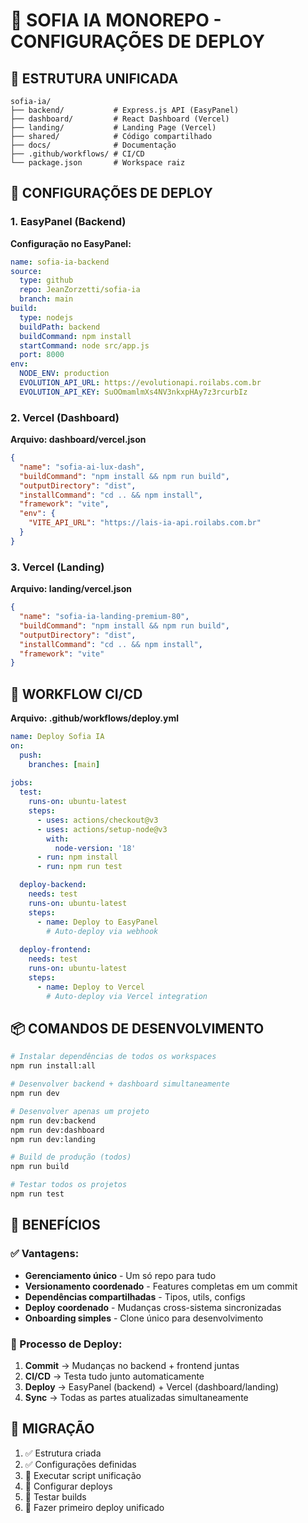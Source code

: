 # 🚀 SOFIA IA MONOREPO - CONFIGURAÇÕES DE DEPLOY

## 📁 ESTRUTURA UNIFICADA

```
sofia-ia/
├── backend/           # Express.js API (EasyPanel)
├── dashboard/         # React Dashboard (Vercel)  
├── landing/           # Landing Page (Vercel)
├── shared/            # Código compartilhado
├── docs/              # Documentação
├── .github/workflows/ # CI/CD
└── package.json       # Workspace raiz
```

## 🔧 CONFIGURAÇÕES DE DEPLOY

### 1. EasyPanel (Backend)
**Configuração no EasyPanel:**
```yaml
name: sofia-ia-backend
source:
  type: github
  repo: JeanZorzetti/sofia-ia
  branch: main
build:
  type: nodejs
  buildPath: backend
  buildCommand: npm install
  startCommand: node src/app.js
  port: 8000
env:
  NODE_ENV: production
  EVOLUTION_API_URL: https://evolutionapi.roilabs.com.br
  EVOLUTION_API_KEY: SuOOmamlmXs4NV3nkxpHAy7z3rcurbIz
```

### 2. Vercel (Dashboard) 
**Arquivo: dashboard/vercel.json**
```json
{
  "name": "sofia-ai-lux-dash",
  "buildCommand": "npm install && npm run build",
  "outputDirectory": "dist",
  "installCommand": "cd .. && npm install",
  "framework": "vite",
  "env": {
    "VITE_API_URL": "https://lais-ia-api.roilabs.com.br"
  }
}
```

### 3. Vercel (Landing)
**Arquivo: landing/vercel.json** 
```json
{
  "name": "sofia-ia-landing-premium-80",
  "buildCommand": "npm install && npm run build",
  "outputDirectory": "dist", 
  "installCommand": "cd .. && npm install",
  "framework": "vite"
}
```

## 🔄 WORKFLOW CI/CD

**Arquivo: .github/workflows/deploy.yml**
```yaml
name: Deploy Sofia IA
on:
  push:
    branches: [main]
    
jobs:
  test:
    runs-on: ubuntu-latest
    steps:
      - uses: actions/checkout@v3
      - uses: actions/setup-node@v3
        with:
          node-version: '18'
      - run: npm install
      - run: npm run test

  deploy-backend:
    needs: test
    runs-on: ubuntu-latest
    steps:
      - name: Deploy to EasyPanel
        # Auto-deploy via webhook
        
  deploy-frontend:
    needs: test
    runs-on: ubuntu-latest  
    steps:
      - name: Deploy to Vercel
        # Auto-deploy via Vercel integration
```

## 📦 COMANDOS DE DESENVOLVIMENTO

```bash
# Instalar dependências de todos os workspaces
npm run install:all

# Desenvolver backend + dashboard simultaneamente
npm run dev

# Desenvolver apenas um projeto
npm run dev:backend
npm run dev:dashboard  
npm run dev:landing

# Build de produção (todos)
npm run build

# Testar todos os projetos
npm run test
```

## 🎯 BENEFÍCIOS

### ✅ Vantagens:
- **Gerenciamento único** - Um só repo para tudo
- **Versionamento coordenado** - Features completas em um commit
- **Dependências compartilhadas** - Tipos, utils, configs
- **Deploy coordenado** - Mudanças cross-sistema sincronizadas
- **Onboarding simples** - Clone único para desenvolvimento

### 🔄 Processo de Deploy:
1. **Commit** → Mudanças no backend + frontend juntas
2. **CI/CD** → Testa tudo junto automaticamente
3. **Deploy** → EasyPanel (backend) + Vercel (dashboard/landing) 
4. **Sync** → Todas as partes atualizadas simultaneamente

## 🚀 MIGRAÇÃO

1. ✅ Estrutura criada
2. ✅ Configurações definidas  
3. 🔄 Executar script unificação
4. 🔄 Configurar deploys
5. 🔄 Testar builds
6. 🔄 Fazer primeiro deploy unificado

